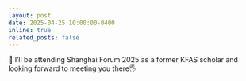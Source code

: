 ```yaml
---
layout: post
date: 2025-04-25 10:00:00-0400
inline: true
related_posts: false
---
```


🐼 I’ll be attending Shanghai Forum 2025 as a former KFAS scholar and looking forward to meeting you there🖐️
